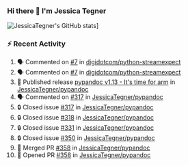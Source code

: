 ### Hi there 👋 I'm Jessica Tegner

![JessicaTegner's GitHub stats](https://github-readme-stats.vercel.app/api?username=jessicategner)]


### :zap: Recent Activity

<!--START_SECTION:activity-->
1. 🗣 Commented on [#7](https://github.com/digidotcom/python-streamexpect/issues/7#issuecomment-1958711263) in [digidotcom/python-streamexpect](https://github.com/digidotcom/python-streamexpect)
2. 🗣 Commented on [#7](https://github.com/digidotcom/python-streamexpect/issues/7#issuecomment-1958688295) in [digidotcom/python-streamexpect](https://github.com/digidotcom/python-streamexpect)
3. 🚀 Published release [pypandoc v1.13 - It's time for arm](https://github.com/JessicaTegner/pypandoc/releases/tag/v1.13) in [JessicaTegner/pypandoc](https://github.com/JessicaTegner/pypandoc)
4. 🗣 Commented on [#317](https://github.com/JessicaTegner/pypandoc/issues/317#issuecomment-1947445022) in [JessicaTegner/pypandoc](https://github.com/JessicaTegner/pypandoc)
5. 🔒 Closed issue [#317](https://github.com/JessicaTegner/pypandoc/issues/317) in [JessicaTegner/pypandoc](https://github.com/JessicaTegner/pypandoc)
6. 🔒 Closed issue [#318](https://github.com/JessicaTegner/pypandoc/issues/318) in [JessicaTegner/pypandoc](https://github.com/JessicaTegner/pypandoc)
7. 🔒 Closed issue [#331](https://github.com/JessicaTegner/pypandoc/issues/331) in [JessicaTegner/pypandoc](https://github.com/JessicaTegner/pypandoc)
8. 🔒 Closed issue [#350](https://github.com/JessicaTegner/pypandoc/issues/350) in [JessicaTegner/pypandoc](https://github.com/JessicaTegner/pypandoc)
9. 🎉 Merged PR [#358](https://github.com/JessicaTegner/pypandoc/pull/358) in [JessicaTegner/pypandoc](https://github.com/JessicaTegner/pypandoc)
10. 💪 Opened PR [#358](https://github.com/JessicaTegner/pypandoc/pull/358) in [JessicaTegner/pypandoc](https://github.com/JessicaTegner/pypandoc)
<!--END_SECTION:activity-->
